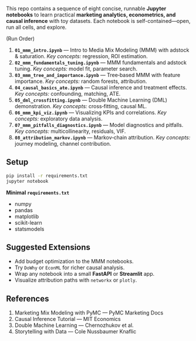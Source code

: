 

This repo contains a sequence of eight concise, runnable **Jupyter notebooks** to learn practical **marketing analytics, econometrics, and causal inference** with toy datasets. Each notebook is self-contained—open, run all cells, and explore.

 (Run Order)

1. **`01_mmm_intro.ipynb`** — Intro to Media Mix Modeling (MMM) with adstock & saturation. *Key concepts:* regression, ROI estimation.
2. **`02_mmm_fundamentals_tuning.ipynb`** — MMM fundamentals and adstock tuning. *Key concepts:* model fit, parameter search.
3. **`03_mmm_tree_and_importance.ipynb`** — Tree‑based MMM with feature importance. *Key concepts:* random forests, attribution.
4. **`04_causal_basics_ate.ipynb`** — Causal inference and treatment effects. *Key concepts:* confounding, matching, ATE.
5. **`05_dml_crossfitting.ipynb`** — Double Machine Learning (DML) demonstration. *Key concepts:* cross‑fitting, causal ML.
6. **`06_mmm_kpi_viz.ipynb`** — Visualizing KPIs and correlations. *Key concepts:* exploratory data analysis.
7. **`07_mmm_pitfalls_diagnostics.ipynb`** — Model diagnostics and pitfalls. *Key concepts:* multicollinearity, residuals, VIF.
8. **`08_attribution_markov.ipynb`** — Markov‑chain attribution. *Key concepts:* journey modeling, channel contribution.

## Setup

```bash
pip install -r requirements.txt
jupyter notebook
```

**Minimal `requirements.txt`**

- numpy
- pandas
- matplotlib
- scikit-learn
- statsmodels

## Suggested Extensions

- Add budget optimization to the MMM notebooks.
- Try `DoWhy` or `EconML` for richer causal analysis.
- Wrap any notebook into a small **FastAPI** or **Streamlit** app.
- Visualize attribution paths with `networkx` or `plotly`.

## References

1. Marketing Mix Modeling with PyMC — PyMC Marketing Docs  
2. Causal Inference Tutorial — MIT Economics  
3. Double Machine Learning — Chernozhukov et al.  
4. Storytelling with Data — Cole Nussbaumer Knaflic
